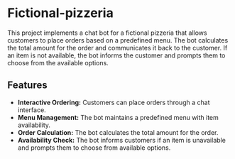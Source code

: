 # Fictional-pizzeria
This project implements a chat bot for a fictional pizzeria that allows customers to place orders based on a predefined menu. The bot calculates the total amount for the order and communicates it back to the customer. If an item is not available, the bot informs the customer and prompts them to choose from the available options.

## Features
- **Interactive Ordering:** Customers can place orders through a chat interface.
- **Menu Management:** The bot maintains a predefined menu with item availability.
- **Order Calculation:** The bot calculates the total amount for the order.
- **Availability Check:** The bot informs customers if an item is unavailable and prompts them to choose from available options.
